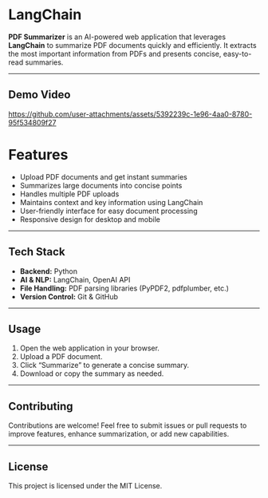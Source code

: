 # LangChain

**PDF Summarizer** is an AI-powered web application that leverages **LangChain** to summarize PDF documents quickly and efficiently. It extracts the most important information from PDFs and presents concise, easy-to-read summaries.

---

## Demo Video


https://github.com/user-attachments/assets/5392239c-1e96-4aa0-8780-95f534809f27

# Features

- Upload PDF documents and get instant summaries
- Summarizes large documents into concise points
- Handles multiple PDF uploads
- Maintains context and key information using LangChain
- User-friendly interface for easy document processing
- Responsive design for desktop and mobile

---

## Tech Stack

- **Backend:** Python
- **AI & NLP:** LangChain, OpenAI API
- **File Handling:** PDF parsing libraries (PyPDF2, pdfplumber, etc.)
- **Version Control:** Git & GitHub

---
## Usage

1. Open the web application in your browser.  
2. Upload a PDF document.  
3. Click “Summarize” to generate a concise summary.  
4. Download or copy the summary as needed.

---

## Contributing

Contributions are welcome! Feel free to submit issues or pull requests to improve features, enhance summarization, or add new capabilities.

---

## License

This project is licensed under the MIT License.
